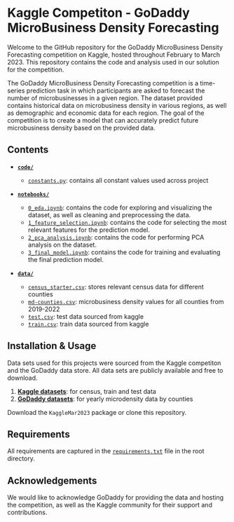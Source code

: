 # Kaggle Competiton - GoDaddy MicroBusiness Density Forecasting

Welcome to the GitHub repository for the GoDaddy MicroBusiness Density Forecasting competition on Kaggle, hosted throughout February to March 2023. This repository contains the code and analysis used in our solution for the competition.

The GoDaddy MicroBusiness Density Forecasting competition is a time-series prediction task in which participants are asked to forecast the number of microbusinesses in a given region. The dataset provided contains historical data on microbusiness density in various regions, as well as demographic and economic data for each region. The goal of the competition is to create a model that can accurately predict future microbusiness density based on the provided data.

## Contents

* [**`code/`**](/code)
    * [`constants.py`](/code/constants.py): contains all constant values used across project

* [**`notebooks/`**](/notebooks/)
    * [`0_eda.ipynb`](/notebooks/0_eda.ipynb): contains the code for exploring and visualizing the dataset, as well as cleaning and preprocessing the data.
    * [`1_feature_selection.ipynb`](/notebooks/0_eda.ipynb): contains the code for selecting the most relevant features for the prediction model.
    * [`2_pca_analysis.ipynb`](/notebooks/0_eda.ipynb): contains the code for performing PCA analysis on the dataset.
    * [`3_final_model.ipynb`](/notebooks/3_final_model.ipynb): contains the code for training and evaluating the final prediction model.
    
* [**`data/`**](/data)
    * [`census_starter.csv`](/data/census_starter.csv): stores relevant census data for different counties
    * [`md-counties.csv`](/data/md-counties.csv): microbusiness density values for all counties from 2019-2022
    * [`test.csv`](/data/test.csv): test data sourced from kaggle
    * [`train.csv`](/data/train.csv): train data sourced from kaggle

## Installation & Usage

Data sets used for this projects were sourced from the Kaggle competiton and the GoDaddy data store. All data sets are publicly available and free to download.
1. [**Kaggle datasets**](https://www.kaggle.com/competitions/godaddy-microbusiness-density-forecasting/data): for census, train and test data
2. [**GoDaddy datasets**](https://www.godaddy.com/ventureforward/microbusiness-datahub/): for yearly microdensity data by counties

Download the `KaggleMar2023` package or clone this repository.

## Requirements

All requirements are captured in the [`requirements.txt`](/requirements.txt) file in the root directory.

## Acknowledgements

We would like to acknowledge GoDaddy for providing the data and hosting the competition, as well as the Kaggle community for their support and contributions.
